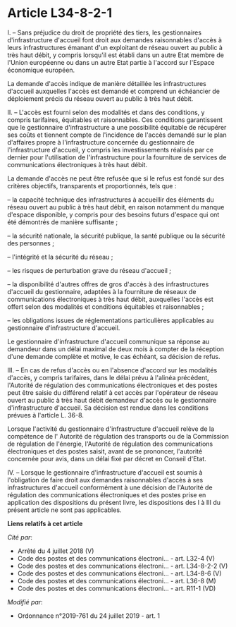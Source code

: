 # Article L34-8-2-1

I. – Sans préjudice du droit de propriété des tiers, les gestionnaires d'infrastructure d'accueil font droit aux demandes
raisonnables d'accès à leurs infrastructures émanant d'un exploitant de réseau ouvert au public à très haut débit, y compris
lorsqu'il est établi dans un autre Etat membre de l'Union européenne ou dans un autre Etat partie à l'accord sur l'Espace
économique européen. 

La demande d'accès indique de manière détaillée les infrastructures d'accueil auxquelles l'accès est demandé et comprend un
échéancier de déploiement précis du réseau ouvert au public à très haut débit. 

II. – L'accès est fourni selon des modalités et dans des conditions, y compris tarifaires, équitables et raisonnables. Ces
conditions garantissent que le gestionnaire d'infrastructure a une possibilité équitable de récupérer ses coûts et tiennent
compte de l'incidence de l'accès demandé sur le plan d'affaires propre à l'infrastructure concernée du gestionnaire de
l'infrastructure d'accueil, y compris les investissements réalisés par ce dernier pour l'utilisation de l'infrastructure pour
la fourniture de services de communications électroniques à très haut débit. 

La demande d'accès ne peut être refusée que si le refus est fondé sur des critères objectifs, transparents et proportionnés,
tels que : 

– la capacité technique des infrastructures à accueillir des éléments du réseau ouvert au public à très haut débit, en raison
notamment du manque d'espace disponible, y compris pour des besoins futurs d'espace qui ont été démontrés de manière
suffisante ; 

– la sécurité nationale, la sécurité publique, la santé publique ou la sécurité des personnes ; 

– l'intégrité et la sécurité du réseau ; 

– les risques de perturbation grave du réseau d'accueil ; 

– la disponibilité d'autres offres de gros d'accès à des infrastructures d'accueil du gestionnaire, adaptées à la fourniture
de réseaux de communications électroniques à très haut débit, auxquelles l'accès est offert selon des modalités et conditions
équitables et raisonnables ; 

– les obligations issues de réglementations particulières applicables au gestionnaire d'infrastructure d'accueil. 

Le gestionnaire d'infrastructure d'accueil communique sa réponse au demandeur dans un délai maximal de deux mois à compter de
la réception d'une demande complète et motive, le cas échéant, sa décision de refus. 

III. – En cas de refus d'accès ou en l'absence d'accord sur les modalités d'accès, y compris tarifaires, dans le délai prévu
à l'alinéa précédent, l'Autorité de régulation des communications électroniques et des postes peut être saisie du différend
relatif à cet accès par l'opérateur de réseau ouvert au public à très haut débit demandeur d'accès ou le gestionnaire
d'infrastructure d'accueil. Sa décision est rendue dans les conditions prévues à l'article L. 36-8. 

Lorsque l'activité du gestionnaire d'infrastructure d'accueil relève de la compétence de l'       Autorité de régulation des
transports ou de la Commission de régulation de l'énergie, l'Autorité de régulation des communications électroniques et des
postes saisit, avant de se prononcer, l'autorité concernée pour avis, dans un délai fixé par décret en Conseil d'Etat. 

IV. – Lorsque le gestionnaire d'infrastructure d'accueil est soumis à l'obligation de faire droit aux demandes raisonnables
d'accès à ses infrastructures d'accueil conformément à une décision de l'Autorité de régulation des communications
électroniques et des postes prise en application des dispositions du présent livre, les dispositions des I à III du présent
article ne sont pas applicables.

**Liens relatifs à cet article**

_Cité par_:

  - Arrêté du 4 juillet 2018 (V)
  - Code des postes et des communications électroni... - art. L32-4 (V)
  - Code des postes et des communications électroni... - art. L34-8-2-2 (V)
  - Code des postes et des communications électroni... - art. L34-8-6 (V)
  - Code des postes et des communications électroni... - art. L36-8 (M)
  - Code des postes et des communications électroni... - art. R11-1 (VD)

_Modifié par_:

  - Ordonnance n°2019-761 du 24 juillet 2019 - art. 1
